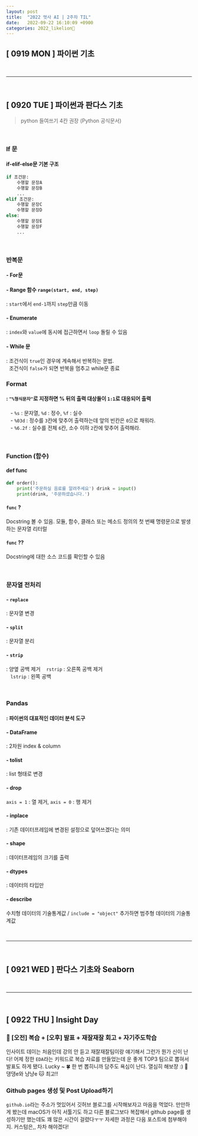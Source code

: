 ```yaml
---
layout: post
title:  "2022 멋사 AI | 2주차 TIL"
date:   2022-09-22 16:10:09 +0900
categories: 2022_likelion🦁
---
```


## **[ 0919 MON ] 파이썬 기초**


<br/>

***
<br/>

## **[ 0920 TUE ] 파이썬과 판다스 기초**
> python 들여쓰기 4칸 권장  (Python 공식문서) 

<br/>

### If 문 
#### if-elif-else문 기본 구조
```python
if 조건문:
    수행할 문장A
    수행할 문장B
    ...
elif 조건문:
    수행할 문장C
    수행할 문장D
else:
    수행할 문장E
    수행할 문장F
    ...
```
<br/>

### 반복문
#### - For문
#### - Range 함수 `range(start, end, step)`
: `start`에서 `end-1`까지 `step`만큼 이동
#### - Enumerate
: `index`와 `value`에 동시에 접근하면서 `loop` 돌릴 수 있음
#### - While 문
: 조건식이 `true`인 경우에 계속해서 반복하는 문법. <br/> &nbsp; 조건식이 `false`가 되면 반복을 멈추고 while문 종료
<br/>

### Format
#### : `"%형식문자"`로 지정하면 % 뒤의 출력 대상들이 `1:1`로 대응되어 출력
&nbsp;&nbsp; - `%s` : 문자열, `%d` : 정수, `%f` : 실수<br/>
&nbsp;&nbsp; -  `%03d` : 정수를 `3`칸에 맞추어 출력하는데 앞의 빈칸은 `0`으로 채워라.<br/>
&nbsp;&nbsp; -  `%6.2f` : 실수를 전체 `6`칸, 소수 이하 `2`칸에 맞추어 출력해라.

<br/>
   
### Function (함수)
#### def func
```python
def order():     
    print('주문하실 음료를 알려주세요') drink = input() 
    print(drink, '주문하셨습니다.') 
```
#### `func` ?
Docstring 볼 수 있음. 모듈, 함수, 클래스 또는 메소드 정의의 첫 번째 명령문으로 발생하는 문자열 리터럴
#### `func` ??
Docstring에 대한 소스 코드를 확인할 수 있음

<br/>

### 문자열 전처리
#### - `replace` 
: 문자열 변경
#### - `split` 
: 문자열 분리
#### - `strip` 
: 양옆 공백 제거
&nbsp;&nbsp; `rstrip` : 오른쪽 공백 제거 <br/>
&nbsp;&nbsp; `lstrip` : 왼쪽 공백 

<br/>

### Pandas
#### : 파이썬의 대표적인 데이터 분석 도구
#### - DataFrame 
: 2차원 index & column
#### - tolist 
: list 형태로 변경
#### - drop
`axis = 1` : 열 제거,  `axis = 0` : 행 제거
#### - inplace 
: 기존 데이터프레임에 변경된 설정으로 덮어쓰겠다는 의미
#### - shape
: 데이터프레임의 크기를 출력
#### - dtypes
: 데이터의 타입만
#### - describe
수치형 데이터의 기술통계값 / `include = "object"` 추가하면 범주형 데이터의 기술통계값


<br/>

***
<br/>

##  **[ 0921 WED ] 판다스 기초와 Seaborn**

<br/>

***
<br/>

##  **[ 0922 THU ] Insight Day**
### 🤹 [오전] 복습 + [오후] 발표 + 재잘재잘 회고 + 자기주도학습
인사이트 데이는 처음인데 강의 안 듣고 재잘재잘팀이랑 얘기해서 그런가 뭔가 신이 난다! 어제 정한 `EDA`라는 키워드로 복습 자료를 만들었는데 운 좋게 TOP3 팀으로 뽑혀서 발표도 하게 됐다. Lucky ~ 🍀 한 번 뽑히니까 담주도 욕심이 난다. 열심히 해보쟝 :) 🐶 댕댕e와 냥냥e 🐱 최고!!

### Github pages 생성 및 Post Upload하기
`github.io`라는 주소가 멋있어서 깃허브 블로그를 시작해보자고 마음을 먹었다. 만만하게 봤는데 macOS가 아직 서툴기도 하고 다른 블로그보다 복잡해서 github page를 생성하기만 했는데도 꽤 많은 시간이 걸렸다ㅜㅜ 자세한 과정은 다음 포스트에 첨부해야지. 커스텀은,, 차차 해야겠다!

<br/>